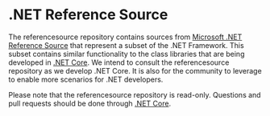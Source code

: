 # .NET Reference Source

The referencesource repository contains sources from [Microsoft .NET Reference Source](http://referencesource.microsoft.com/)
that represent a subset of the .NET Framework.  This subset contains similar functionality to the class libraries that are being
developed in [.NET Core](https://github.com/dotnet/corefx).  We intend to consult the referencesource repository as we develop
.NET Core.  It is also for the community to leverage to enable more scenarios for .NET developers. 

Please note that the referencesource repository is read-only.  Questions and pull requests should be done through [.NET Core](https://github.com/dotnet/corefx).
